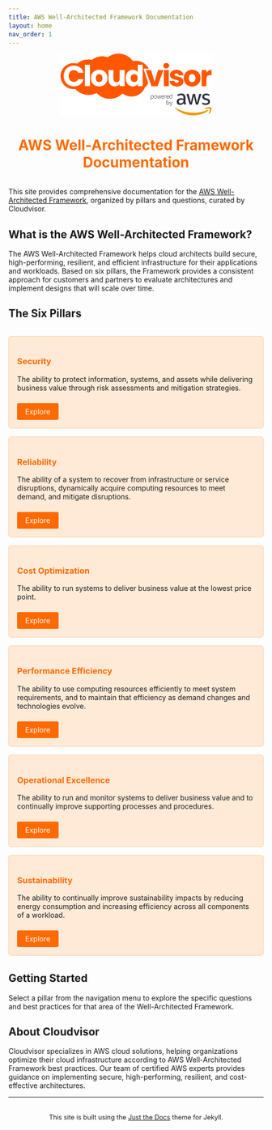 ```yaml
---
title: AWS Well-Architected Framework Documentation
layout: home
nav_order: 1
---
```


<div style="text-align: center; margin-bottom: 2rem;">
  <img src="./assets/images/logo-cloudvisor.jpg" alt="Cloudvisor Logo" style="max-width: 300px;">
  <h1 style="color: #ff6a00;">AWS Well-Architected Framework Documentation</h1>
</div>

This site provides comprehensive documentation for the [AWS Well-Architected Framework](https://docs.aws.amazon.com/wellarchitected/latest/framework/welcome.html), organized by pillars and questions, curated by Cloudvisor.

## What is the AWS Well-Architected Framework?

The AWS Well-Architected Framework helps cloud architects build secure, high-performing, resilient, and efficient infrastructure for their applications and workloads. Based on six pillars, the Framework provides a consistent approach for customers and partners to evaluate architectures and implement designs that will scale over time.

## The Six Pillars

<div class="pillars-container" style="display: grid; grid-template-columns: repeat(auto-fit, minmax(250px, 1fr)); gap: 1rem; margin: 2rem 0;">
  <div class="pillar-card" style="border: 1px solid #ffcca5; border-radius: 5px; padding: 1rem; background-color: #ffead7;">
    <h3 style="color: #ff6a00;">Security</h3>
    <p>The ability to protect information, systems, and assets while delivering business value through risk assessments and mitigation strategies.</p>
    <a href="./docs/security" style="display: inline-block; margin-top: 0.5rem; padding: 0.5rem 1rem; background-color: #ff6a00; color: white; text-decoration: none; border-radius: 3px;">Explore</a>
  </div>
  
  <div class="pillar-card" style="border: 1px solid #ffcca5; border-radius: 5px; padding: 1rem; background-color: #ffead7;">
    <h3 style="color: #ff6a00;">Reliability</h3>
    <p>The ability of a system to recover from infrastructure or service disruptions, dynamically acquire computing resources to meet demand, and mitigate disruptions.</p>
    <a href="./docs/reliability" style="display: inline-block; margin-top: 0.5rem; padding: 0.5rem 1rem; background-color: #ff6a00; color: white; text-decoration: none; border-radius: 3px;">Explore</a>
  </div>
  
  <div class="pillar-card" style="border: 1px solid #ffcca5; border-radius: 5px; padding: 1rem; background-color: #ffead7;">
    <h3 style="color: #ff6a00;">Cost Optimization</h3>
    <p>The ability to run systems to deliver business value at the lowest price point.</p>
    <a href="./docs/cost-optimization" style="display: inline-block; margin-top: 0.5rem; padding: 0.5rem 1rem; background-color: #ff6a00; color: white; text-decoration: none; border-radius: 3px;">Explore</a>
  </div>
  
  <div class="pillar-card" style="border: 1px solid #ffcca5; border-radius: 5px; padding: 1rem; background-color: #ffead7;">
    <h3 style="color: #ff6a00;">Performance Efficiency</h3>
    <p>The ability to use computing resources efficiently to meet system requirements, and to maintain that efficiency as demand changes and technologies evolve.</p>
    <a href="./docs/performance-efficiency" style="display: inline-block; margin-top: 0.5rem; padding: 0.5rem 1rem; background-color: #ff6a00; color: white; text-decoration: none; border-radius: 3px;">Explore</a>
  </div>
  
  <div class="pillar-card" style="border: 1px solid #ffcca5; border-radius: 5px; padding: 1rem; background-color: #ffead7;">
    <h3 style="color: #ff6a00;">Operational Excellence</h3>
    <p>The ability to run and monitor systems to deliver business value and to continually improve supporting processes and procedures.</p>
    <a href="./docs/operational-excellence" style="display: inline-block; margin-top: 0.5rem; padding: 0.5rem 1rem; background-color: #ff6a00; color: white; text-decoration: none; border-radius: 3px;">Explore</a>
  </div>
  
  <div class="pillar-card" style="border: 1px solid #ffcca5; border-radius: 5px; padding: 1rem; background-color: #ffead7;">
    <h3 style="color: #ff6a00;">Sustainability</h3>
    <p>The ability to continually improve sustainability impacts by reducing energy consumption and increasing efficiency across all components of a workload.</p>
    <a href="./docs/sustainability" style="display: inline-block; margin-top: 0.5rem; padding: 0.5rem 1rem; background-color: #ff6a00; color: white; text-decoration: none; border-radius: 3px;">Explore</a>
  </div>
</div>

## Getting Started

Select a pillar from the navigation menu to explore the specific questions and best practices for that area of the Well-Architected Framework.

## About Cloudvisor

Cloudvisor specializes in AWS cloud solutions, helping organizations optimize their cloud infrastructure according to AWS Well-Architected Framework best practices. Our team of certified AWS experts provides guidance on implementing secure, high-performing, resilient, and cost-effective architectures.

---

<div style="font-size: 0.8rem; text-align: center; margin-top: 2rem;">
  This site is built using the <a href="https://just-the-docs.github.io/just-the-docs">Just the Docs</a> theme for Jekyll.
</div>
